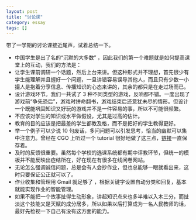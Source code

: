 ```yaml
---
layout: post
title: "讨论课"
category: essay
tags: []
---
```


带了一学期的讨论课接近尾声，试着总结一下。

* 中国学生是出了名的“沉默的大多数” ，因此我们的第一个难题就是如何提高课堂上的互动，我们的方法是：
* 让学生课前调研一个话题，然后上台来讲。但这种形式并不理想，首先很少有学生能理解并且握好一个问题，一旦讲错容易误导其他人，而且只有少数一小撮人是抱着分享信息、传播知识的心态来讲的，其余的都只是在走过场而已。
* 设计游戏环节。我们一共试了 3 种不同类型的游戏，反响都不错。一度出现了游戏前“争先恐后”，游戏时拼命翻书，游戏结束后还意犹未尽的情形。但设计一个既能巩固知识又好玩的游戏并不是一件容易的事，所以不可能很频繁。
* 不应该对学生的知识或水平做假设，尤其是过高的估计。
* 教育的目的应该是把最差的学生都教及格，而不是把好的学生教得更好。
* 举一个例子可以少说 10 句废话，多问问题可以引发思考，恰当的幽默可以集中注意力。曾经在 CGO 上听过一个 tutorial 很好地做了这三点，[链接](http://homepages.dcc.ufmg.br/~fernando/classes/gpuOpt/slides/slides1.pdf )一直保存着。
* 及时的反馈很重要。虽然每个学校的选课系统都有期中评教环节，但统一的模板并不能反映出症结所在，好在现在有很多在线问卷网站。
* 无论怎么强调诚信问题，总是会有人会抄作业，但也总能够一眼就看出来，这时只要保证公正就可以了。
* 作业收集和管理用 Gmail 就足够了 ，根据关键字设置自动分类和回复，基本就能实现作业的智能管理。
* 如果不能把一个故事扯得生动形象，讲起知识点来也多半难以入木三分，而扯淡这个技能又是天赋的成分居多，所以如果以后打算成为一名人民教师的话，最好先检视一下自己有没有这方面的能力。  